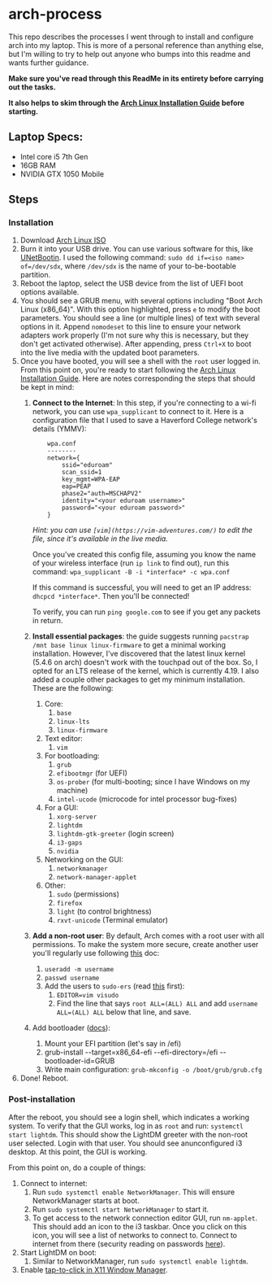 # arch-process
This repo describes the processes I went through to install and configure arch into my laptop. This is more of a personal reference than anything else, but I'm willing to try to help out anyone who bumps into this readme and wants further guidance.

**Make sure you've read through this ReadMe in its entirety before carrying out the tasks.**

**It also helps to skim through the [Arch Linux Installation Guide](https://wiki.archlinux.org/index.php/Installation_guide) before starting.**

## Laptop Specs:
- Intel core i5 7th Gen
- 16GB RAM
- NVIDIA GTX 1050 Mobile

## Steps

### Installation
1. Download [Arch Linux ISO](https://www.archlinux.org/download/)
2. Burn it into your USB drive. You can use various software for this, like [UNetBootin](https://unetbootin.github.io/). I used the following command: `sudo dd if=<iso name> of=/dev/sdx`, where `/dev/sdx` is the name of your to-be-bootable partition. 
3. Reboot the laptop, select the USB device from the list of UEFI boot options available.
4. You should see a GRUB menu, with several options including "Boot Arch Linux (x86_64)". With this option highlighted, press `e` to modify the boot parameters. You should see a line (or multiple lines) of text with several options in it. Append `nomodeset` to this line to ensure your network adapters work properly (I'm not sure why this is necessary, but they don't get activated otherwise). After appending, press `Ctrl+X` to boot into the live media with the updated boot parameters. 
5. Once you have booted, you will see a shell with the `root` user logged in. From this point on, you're ready to start following the [Arch Linux Installation Guide](https://wiki.archlinux.org/index.php/Installation_guide). Here are notes corresponding the steps that should be kept in mind:
    1. **Connect to the Internet**: In this step, if you're connecting to a wi-fi network, you can use `wpa_supplicant` to connect to it. Here is a configuration file that I used to save a Haverford College network's details (YMMV):
        ```
            wpa.conf
            --------
            network={
                ssid="eduroam"
                scan_ssid=1
                key_mgmt=WPA-EAP
                eap=PEAP
                phase2="auth=MSCHAPV2"
                identity="<your eduroam username>"
                password="<your eduroam password>"
            }
        ```
        *Hint: you can use `[vim](https://vim-adventures.com/)` to edit the file, since it's available in the live media.*
        
        Once you've created this config file, assuming you know the name of your wireless interface (run `ip link`  to find out), run this command: `wpa_supplicant -B -i *interface* -c wpa.conf`
        
        If this command is successful, you will need to get an IP address: `dhcpcd *interface*`. Then you'll be connected! 
        
        To verify, you can run `ping google.com` to see if you get any packets in return. 
        
    2. **Install essential packages**: the guide suggests running `pacstrap /mnt base linux linux-firmware` to get a minimal working installation. However, I've discovered that the latest linux kernel (5.4.6 on arch) doesn't work with the touchpad out of the box. So, I opted for an LTS release of the kernel, which is currently 4.19. I also added a couple other packages to get my minimum installation. These are the following:
        1. Core:
            1. `base`
            2. `linux-lts`
            3. `linux-firmware`
        2. Text editor:
            1. `vim`
        3. For bootloading:
            1. `grub`
            2. `efibootmgr` (for UEFI)
            3. `os-prober` (for multi-booting; since I have Windows on my machine)
            4. `intel-ucode` (microcode for intel processor bug-fixes)
        4. For a GUI:
            1. `xorg-server`
            2. `lightdm`
            3. `lightdm-gtk-greeter` (login screen)
            4. `i3-gaps`
            5. `nvidia`
        5. Networking on the GUI:
            1. `networkmanager`
            2. `network-manager-applet`
        6. Other:
            1. `sudo` (permissions)
            2. `firefox`
            3. `light` (to control brightness)
            4. `rxvt-unicode` (Terminal emulator)
    3. **Add a non-root user**: By default, Arch comes with a root user with all permissions. To make the system more secure, create another user you'll regularly use following [this](https://wiki.archlinux.org/index.php/Users_and_groups#Example_adding_a_user) doc:
        1. `useradd -m username`
        2. `passwd username`
        3. Add the users to `sudo-ers` (read [this](https://wiki.archlinux.org/index.php/Sudo#Configuration) first):
            1. `EDITOR=vim visudo`
            2. Find the line that says `root ALL=(ALL) ALL` and add `username ALL=(ALL) ALL` below that line, and save.
    4. Add bootloader ([docs](https://wiki.archlinux.org/index.php/GRUB#UEFI_systems)):
        1. Mount your EFI partition (let's say in /efi)
        2. grub-install --target=x86_64-efi --efi-directory=/efi --bootloader-id=GRUB
        3. Write main configuration: `grub-mkconfig -o /boot/grub/grub.cfg`
5. Done! Reboot.
        
### Post-installation
After the reboot, you should see a login shell, which indicates a working system. To verify that the GUI works, log in as `root` and run: `systemctl start lightdm`. This should show the LightDM greeter with the non-root user selected. Login with that user. You should see anunconfigured i3 desktop. At this point, the GUI is working. 

From this point on, do a couple of things:
1. Connect to internet:
    1. Run `sudo systemctl enable NetworkManager`. This will ensure NetworkManager starts at boot.
    2. Run `sudo systemctl start NetworkManager` to start it. 
    3. To get access to the network connection editor GUI, run `nm-applet`. This should add an icon to the i3 taskbar. Once you click on this icon, you will see a list of networks to connect to. Connect to internet from there (security reading on passwords [here](https://wiki.archlinux.org/index.php/NetworkManager#Encrypted_Wi-Fi_passwords)). 
2. Start LightDM on boot: 
    1. Similar to NetworkManager, run `sudo systemctl enable lightdm`.
3. Enable [tap-to-click in X11 Window Manager](https://cravencode.com/post/essentials/enable-tap-to-click-in-i3wm/).

